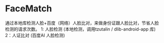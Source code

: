 # FaceMatch
通过本地库检测人脸+百度（网络）人脸比对，来做身份证跟人脸比对，节省人脸检测的请求次数。
1: 人脸检测 (本地检测，调用tzutalin / dlib-android-app 库)
2：人证比对 (百度AI 人脸检测)


